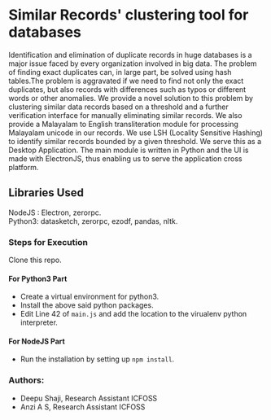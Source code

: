 # Similar Records' clustering tool for databases 

<p>Identification and elimination of duplicate records in huge databases is a major issue faced by every organization involved in big data. The problem of finding exact duplicates can, in large part, be solved using hash tables.The problem is aggravated if we need to find not only the exact duplicates, but also records with differences such as typos or different words or other anomalies. We provide a novel solution to this problem by clustering similar data records based on a threshold and a further verification interface for manually eliminating similar records. We also provide a Malayalam to English transliteration module for processing Malayalam unicode in our records. We use LSH (Locality Sensitive Hashing) to identify similar records bounded by a given threshold. We serve this as a Desktop Application. The main module is written in Python and the UI is made with ElectronJS, thus enabling us to serve the application cross platform.</p>

## Libraries Used

NodeJS : Electron, zerorpc. <br>
Python3: datasketch, zerorpc, ezodf, pandas, nltk.

### Steps for Execution
Clone this repo.
#### For Python3 Part
 * Create a virtual environment for python3.
 * Install the above said python packages.
 * Edit Line 42 of `main.js` and add the location to the virualenv python interpreter.
#### For NodeJS Part
 * Run the installation by setting up `npm install`.

### Authors:
 * Deepu Shaji, Research Assistant ICFOSS
 * Anzi A S, Research Assistant ICFOSS






